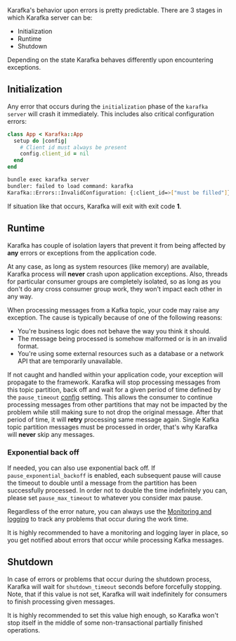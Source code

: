 Karafka's behavior upon errors is pretty predictable. There are 3 stages in which Karafka server can be:

- Initialization
- Runtime
- Shutdown

Depending on the state Karafka behaves differently upon encountering exceptions.

## Initialization

Any error that occurs during the `initialization` phase of the `karafka server` will crash it immediately. This includes also critical configuration errors:

```ruby
class App < Karafka::App
  setup do |config|
    # Client id must always be present
    config.client_id = nil
  end
end
```

```bash
bundle exec karafka server
bundler: failed to load command: karafka
Karafka::Errors::InvalidConfiguration: {:client_id=>["must be filled"]}
```

If situation like that occurs, Karafka will exit with exit code **1**.

## Runtime

Karafka has couple of isolation layers that prevent it from being affected by **any** errors or exceptions from the application code.

At any case, as long as system resources (like memory) are available, Karafka process will **never** crash upon application exceptions. Also, threads for particular consumer groups are completely isolated, so as long as you don't do any cross consumer group work, they won't impact each other in any way.

When processing messages from a Kafka topic, your code may raise any exception. The cause is typically because of one of the following reasons:

- You're business logic does not behave the way you think it should.
- The message being processed is somehow malformed or is in an invalid format.
- You're using some external resources such as a database or a network API that are temporarily unavailable.

If not caught and handled within your application code, your exception will propagate to the framework. Karafka will stop processing messages from this topic partition, back off and wait for a given period of time defined by the `pause_timeout` [config](https://github.com/karafka/karafka/blob/master/lib/karafka/setup/config.rb#L77) setting. This allows the consumer to continue processing messages from other partitions that may not be impacted by the problem while still making sure to not drop the original message. After that period of time, it will **retry** processing same message again. Single Kafka topic partition messages must be processed in order, that's why Karafka will **never** skip any messages.

### Exponential back off

If needed, you can also use exponential back off. If `pause_exponential_backoff` is enabled, each subsequent pause will cause the timeout to double until a message from the partition has been successfully processed. In order not to double the time indefinitely you can, please set `pause_max_timeout` to whatever you consider max pause.

Regardless of the error nature, you can always use the [Monitoring and logging](https://github.com/karafka/karafka/wiki/Monitoring-and-logging) to track any problems that occur during the work time.

It is highly recommended to have a monitoring and logging layer in place, so you get notified about errors that occur while processing Kafka messages.

## Shutdown

In case of errors or problems that occur during the shutdown process, Karafka will wait for `shutdown_timeout` seconds before forcefully stopping. Note, that if this value is not set, Karafka will wait indefinitely for consumers to finish processing given messages.

It is highly recommended to set this value high enough, so Karafka won't stop itself in the middle of some non-transactional partially finished operations.